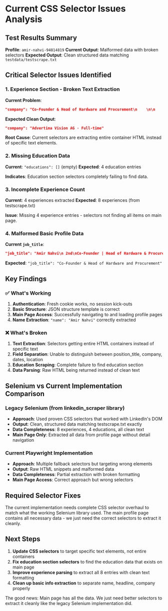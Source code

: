 # Current CSS Selector Issues Analysis

## Test Results Summary
**Profile**: `amir-nahvi-94814819`
**Current Output**: Malformed data with broken selectors
**Expected Output**: Clean structured data matching `testdata/testscrape.txt`

## Critical Selector Issues Identified

### 1. Experience Section - Broken Text Extraction
**Current Problem**:
```json
"company": "Co-Founder & Head of Hardware and Procurement\n    \n\n    \n      Advertima Vision AG\n    \n\n    \n      \n    \n    \n    \n    \n    \n\n            Dec 2021\n              -\n            \n        Present\n          \n          \n              3 yrs 10 mos\n          \n  \n    \n\n      \n        St Gallen, Switzerland\n      \n\n      \n        \n    \n    \n\n    We convert physical grocery stores into a revenue-generating Retail Media channel..."
```

**Expected Clean Output**:
```json
"company": "Advertima Vision AG · Full-time"
```

**Root Cause**: Current selectors are extracting entire container HTML instead of specific text elements.

### 2. Missing Education Data
**Current**: `"educations": []` (empty)
**Expected**: 4 education entries

**Indicates**: Education section selectors completely failing to find data.

### 3. Incomplete Experience Count
**Current**: 4 experiences extracted
**Expected**: 8 experiences (from testscrape.txt)

**Issue**: Missing 4 experience entries - selectors not finding all items on main page.

### 4. Malformed Basic Profile Data
**Current `job_title`**:
```json
"job_title": "Amir Nahvi\n 2nd\nCo-Founder | Head of Hardware & Procurement | Transforming in-store shoppers into digital Retail Media audiences in real-time\nGBS Gewerbliche Berufsschule St. Gallen  Advertima Vision AG\nSt Gallen, Switzerland  500+ connections"
```

**Expected**: `"job_title": "Co-Founder & Head of Hardware and Procurement"`

## Key Findings

### ✅ What's Working
1. **Authentication**: Fresh cookie works, no session kick-outs
2. **Basic Structure**: JSON structure template is correct
3. **Main Page Access**: Successfully navigating to and loading profile pages
4. **Name Extraction**: `"name": "Amir Nahvi"` correctly extracted

### ❌ What's Broken
1. **Text Extraction**: Selectors getting entire HTML containers instead of specific text
2. **Field Separation**: Unable to distinguish between position_title, company, dates, location
3. **Education Scraping**: Complete failure to find education section
4. **Data Parsing**: Raw HTML being returned instead of clean text

## Selenium vs Current Implementation Comparison

### Legacy Selenium (from linkedin_scraper library)
- **Approach**: Used proven CSS selectors that worked with LinkedIn's DOM
- **Output**: Clean, structured data matching testscrape.txt exactly
- **Data Completeness**: 8 experiences, 4 educations, all clean text
- **Main Page Only**: Extracted all data from profile page without detail navigation

### Current Playwright Implementation
- **Approach**: Multiple fallback selectors but targeting wrong elements
- **Output**: Raw HTML snippets and malformed data
- **Data Completeness**: Partial extraction with broken formatting
- **Main Page Access**: Correct approach but wrong selectors

## Required Selector Fixes

The current implementation needs complete CSS selector overhaul to match what the working Selenium library used. The main profile page contains all necessary data - we just need the correct selectors to extract it cleanly.

## Next Steps

1. **Update CSS selectors** to target specific text elements, not entire containers
2. **Fix education section selectors** to find the education data that exists on main page
3. **Improve experience parsing** to extract all 8 entries with clean text formatting
4. **Clean up basic info extraction** to separate name, headline, company properly

The good news: Main page has all the data. We just need better selectors to extract it cleanly like the legacy Selenium implementation did.
